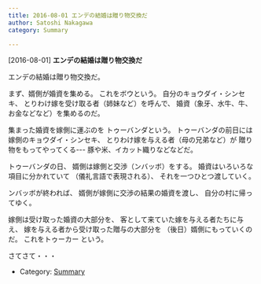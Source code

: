 ```yaml
---
title: 2016-08-01 エンデの結婚は贈り物交換だ
author: Satoshi Nakagawa
category: Summary

---
```


[2016-08-01] **エンデの結婚は贈り物交換だ** 

 エンデの結婚は贈り物交換だ。

 まず、婿側が婚資を集める。
これをボウという。
自分のキョウダイ・シンセキ、
とりわけ嫁を受け取る者（姉妹など）を呼んで、
婚資（象牙、水牛、牛、お金などなど）を集めるのだ。

 集まった婚資を嫁側に運ぶのを
トゥーバンダという。
トゥーバンダの前日には
嫁側のキョウダイ・シンセキ、
とりわけ嫁を与える者（母の兄弟など）が
贈り物をもってやってくる---
豚や米、イカット織りなどなどだ。

 トゥーバンダの日、
婿側は嫁側と交渉（ンバッボ）をする。
婚資はいろいろな項目に分かれていて
（儀礼言語で表現される）、
それを一つひとつ渡していく。

 ンバッボが終われば、
婿側が嫁側に交渉の結果の婚資を渡し、
自分の村に帰ってゆく。

 嫁側は受け取った婚資の大部分を、
客として来ていた嫁を与える者たちに与え、
嫁を与える者から受け取った贈与の大部分を
（後日）婿側にもっていくのだ。
これをトゥーカー という。

 さてさて・・・

- Category: [Summary](https://merapano.github.io/categories.html#Summary)

